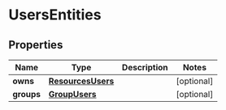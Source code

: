 

# UsersEntities

## Properties

| Name | Type | Description | Notes |
| ------------ | ------------- | ------------- | ------------- |
| **owns** | [**ResourcesUsers**](ResourcesUsers.md) |  |  [optional] |
| **groups** | [**GroupUsers**](GroupUsers.md) |  |  [optional] |


